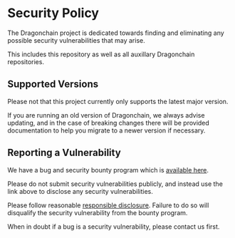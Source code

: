 # Security Policy

The Dragonchain project is dedicated towards finding and eliminating any possible security vulnerabilities that may arise.

This includes this repository as well as all auxillary Dragonchain repositories.

## Supported Versions

Please not that this project currently only supports the latest major version.

If you are running an old version of Dragonchain, we always advise updating, and in the case of breaking changes there will be provided documentation to help you migrate to a newer version if necessary.

## Reporting a Vulnerability

We have a bug and security bounty program which is [available here](https://dragonchain.com/bug-and-security-bounty).

Please do not submit security vulnerabilities publicly, and instead use the link above to disclose any security vulnerabilities.

Please follow reasonable [responsible disclosure](https://en.wikipedia.org/wiki/Responsible_disclosure). Failure to do so will disqualify the security vulnerability from the bounty program.

When in doubt if a bug is a security vulnerability, please contact us first.
